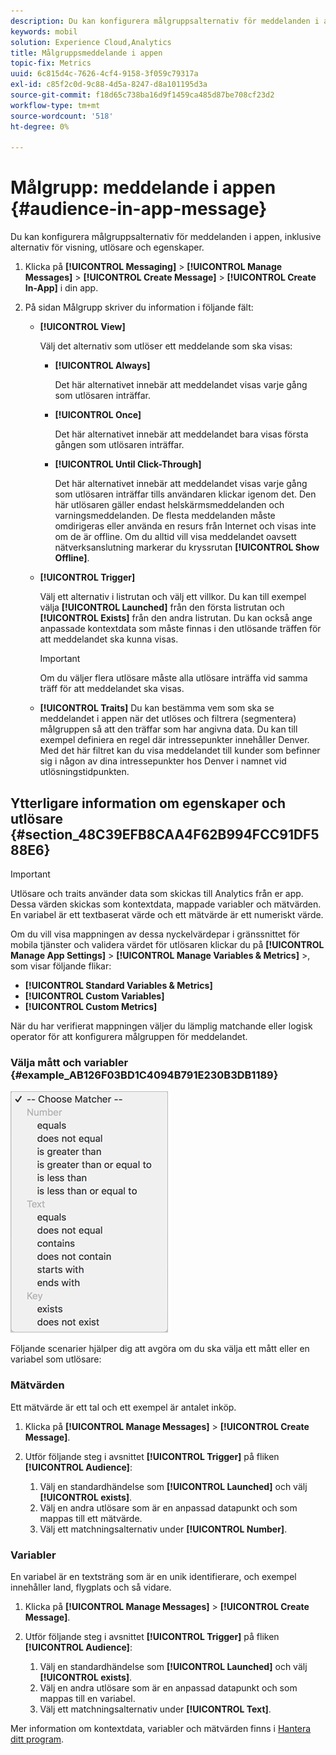 ```yaml
---
description: Du kan konfigurera målgruppsalternativ för meddelanden i appen, inklusive alternativ för visning, utlösare och egenskaper.
keywords: mobil
solution: Experience Cloud,Analytics
title: Målgruppsmeddelande i appen
topic-fix: Metrics
uuid: 6c815d4c-7626-4cf4-9158-3f059c79317a
exl-id: c85f2c0d-9c88-4d5a-8247-d8a101195d3a
source-git-commit: f18d65c738ba16d9f1459ca485d87be708cf23d2
workflow-type: tm+mt
source-wordcount: '518'
ht-degree: 0%

---
```


# Målgrupp: meddelande i appen {#audience-in-app-message}

Du kan konfigurera målgruppsalternativ för meddelanden i appen, inklusive alternativ för visning, utlösare och egenskaper.

1. Klicka på **[!UICONTROL Messaging]** > **[!UICONTROL Manage Messages]** > **[!UICONTROL Create Message]** > **[!UICONTROL Create In-App]** i din app.
1. På sidan Målgrupp skriver du information i följande fält:

   * **[!UICONTROL View]**

      Välj det alternativ som utlöser ett meddelande som ska visas:

      * **[!UICONTROL Always]**

         Det här alternativet innebär att meddelandet visas varje gång som utlösaren inträffar.

      * **[!UICONTROL Once]**

         Det här alternativet innebär att meddelandet bara visas första gången som utlösaren inträffar.

      * **[!UICONTROL Until Click-Through]**

         Det här alternativet innebär att meddelandet visas varje gång som utlösaren inträffar tills användaren klickar igenom det. Den här utlösaren gäller endast helskärmsmeddelanden och varningsmeddelanden. De flesta meddelanden måste omdirigeras eller använda en resurs från Internet och visas inte om de är offline. Om du alltid vill visa meddelandet oavsett nätverksanslutning markerar du kryssrutan **[!UICONTROL Show Offline]**.
   * **[!UICONTROL Trigger]**

      Välj ett alternativ i listrutan och välj ett villkor. Du kan till exempel välja **[!UICONTROL Launched]** från den första listrutan och **[!UICONTROL Exists]** från den andra listrutan. Du kan också ange anpassade kontextdata som måste finnas i den utlösande träffen för att meddelandet ska kunna visas.

      >[!IMPORTANT]
      >
      >Om du väljer flera utlösare måste alla utlösare inträffa vid samma träff för att meddelandet ska visas.

   * **[!UICONTROL Traits]**
Du kan bestämma vem som ska se meddelandet i appen när det utlöses och filtrera (segmentera) målgruppen så att den träffar som har angivna data. Du kan till exempel definiera en regel där intressepunkter innehåller Denver. Med det här filtret kan du visa meddelandet till kunder som befinner sig i någon av dina intressepunkter hos Denver i namnet vid utlösningstidpunkten.


## Ytterligare information om egenskaper och utlösare {#section_48C39EFB8CAA4F62B994FCC91DF588E6}

>[!IMPORTANT]
>
>Utlösare och traits använder data som skickas till Analytics från er app. Dessa värden skickas som kontextdata, mappade variabler och mätvärden. En variabel är ett textbaserat värde och ett mätvärde är ett numeriskt värde.

Om du vill visa mappningen av dessa nyckelvärdepar i gränssnittet för mobila tjänster och validera värdet för utlösaren klickar du på **[!UICONTROL Manage App Settings]** > **[!UICONTROL Manage Variables & Metrics]** >, som visar följande flikar:

* **[!UICONTROL Standard Variables & Metrics]**
* **[!UICONTROL Custom Variables]**
* **[!UICONTROL Custom Metrics]**

När du har verifierat mappningen väljer du lämplig matchande eller logisk operator för att konfigurera målgruppen för meddelandet.

### Välja mått och variabler {#example_AB126F03BD1C4094B791E230B3DB1189}

![utlösaralternativ](assets/custom_trigger_matcher_options.png)

Följande scenarier hjälper dig att avgöra om du ska välja ett mått eller en variabel som utlösare:

### Mätvärden

Ett mätvärde är ett tal och ett exempel är antalet inköp.

1. Klicka på **[!UICONTROL Manage Messages]** > **[!UICONTROL Create Message]**.
1. Utför följande steg i avsnittet **[!UICONTROL Trigger]** på fliken **[!UICONTROL Audience]**:

   1. Välj en standardhändelse som **[!UICONTROL Launched]** och välj **[!UICONTROL exists]**.
   1. Välj en andra utlösare som är en anpassad datapunkt och som mappas till ett mätvärde.
   1. Välj ett matchningsalternativ under **[!UICONTROL Number]**.

### Variabler

En variabel är en textsträng som är en unik identifierare, och exempel innehåller land, flygplats och så vidare.

1. Klicka på **[!UICONTROL Manage Messages]** > **[!UICONTROL Create Message]**.
1. Utför följande steg i avsnittet **[!UICONTROL Trigger]** på fliken **[!UICONTROL Audience]**:

   1. Välj en standardhändelse som **[!UICONTROL Launched]** och välj **[!UICONTROL exists]**.
   1. Välj en andra utlösare som är en anpassad datapunkt och som mappas till en variabel.
   1. Välj ett matchningsalternativ under **[!UICONTROL Text]**.

Mer information om kontextdata, variabler och mätvärden finns i [Hantera ditt program](/help/using/manage-apps/manage-apps.md).
